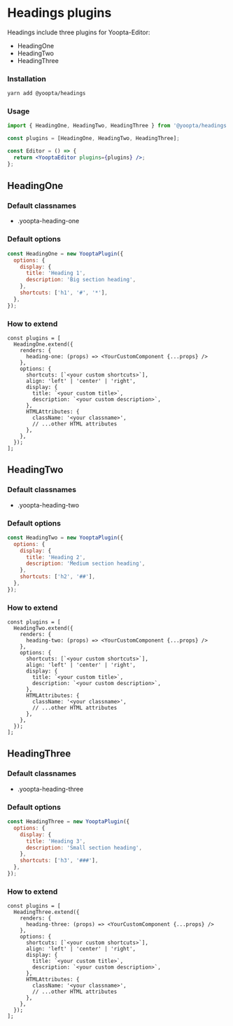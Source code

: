 # Headings plugins

Headings include three plugins for Yoopta-Editor:

- HeadingOne
- HeadingTwo
- HeadingThree

### Installation

```bash
yarn add @yoopta/headings
```

### Usage

```jsx
import { HeadingOne, HeadingTwo, HeadingThree } from '@yoopta/headings';

const plugins = [HeadingOne, HeadingTwo, HeadingThree];

const Editor = () => {
  return <YooptaEditor plugins={plugins} />;
};
```

## HeadingOne

### Default classnames

- .yoopta-heading-one

### Default options

```js
const HeadingOne = new YooptaPlugin({
  options: {
    display: {
      title: 'Heading 1',
      description: 'Big section heading',
    },
    shortcuts: ['h1', '#', '*'],
  },
});
```

### How to extend

```tsx
const plugins = [
  HeadingOne.extend({
    renders: {
      heading-one: (props) => <YourCustomComponent {...props} />
    },
    options: {
      shortcuts: [`<your custom shortcuts>`],
      align: 'left' | 'center' | 'right',
      display: {
        title: `<your custom title>`,
        description: `<your custom description>`,
      },
      HTMLAttributes: {
        className: '<your classname>',
        // ...other HTML attributes
      },
    },
  });
];
```

## HeadingTwo

### Default classnames

- .yoopta-heading-two

### Default options

```js
const HeadingTwo = new YooptaPlugin({
  options: {
    display: {
      title: 'Heading 2',
      description: 'Medium section heading',
    },
    shortcuts: ['h2', '##'],
  },
});
```

### How to extend

```tsx
const plugins = [
  HeadingTwo.extend({
    renders: {
      heading-two: (props) => <YourCustomComponent {...props} />
    },
    options: {
      shortcuts: [`<your custom shortcuts>`],
      align: 'left' | 'center' | 'right',
      display: {
        title: `<your custom title>`,
        description: `<your custom description>`,
      },
      HTMLAttributes: {
        className: '<your classname>',
        // ...other HTML attributes
      },
    },
  });
];
```

## HeadingThree

### Default classnames

- .yoopta-heading-three

### Default options

```js
const HeadingThree = new YooptaPlugin({
  options: {
    display: {
      title: 'Heading 3',
      description: 'Small section heading',
    },
    shortcuts: ['h3', '###'],
  },
});
```

### How to extend

```tsx
const plugins = [
  HeadingThree.extend({
    renders: {
      heading-three: (props) => <YourCustomComponent {...props} />
    },
    options: {
      shortcuts: [`<your custom shortcuts>`],
      align: 'left' | 'center' | 'right',
      display: {
        title: `<your custom title>`,
        description: `<your custom description>`,
      },
      HTMLAttributes: {
        className: '<your classname>',
        // ...other HTML attributes
      },
    },
  });
];
```
